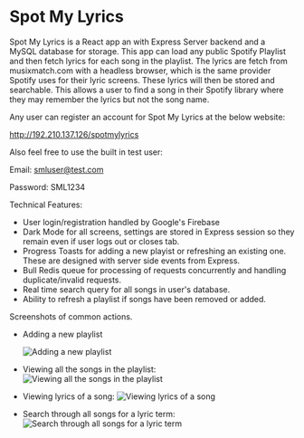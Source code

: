 # Spot My Lyrics

Spot My Lyrics is a React app an with Express Server backend and a MySQL database for storage. 
This app can load any public Spotify Playlist and then fetch lyrics for each song in the playlist. 
The lyrics are fetch from musixmatch.com with a headless browser, which is the same provider Spotify uses for their lyric screens.
These lyrics will then be stored and searchable. 
This allows a user to find a song in their Spotify library where they may remember the lyrics but not the song name.

Any user can register an account for Spot My Lyrics at the below website:

http://192.210.137.126/spotmylyrics

Also feel free to use the built in test user:

Email: smluser@test.com

Password: SML1234

Technical Features:
* User login/registration handled by Google's Firebase
* Dark Mode for all screens, settings are stored in Express session so they remain even if user logs out or closes tab.
* Progress Toasts for adding a new playist or refreshing an existing one. These are designed with server side events from Express.
* Bull Redis queue for processing of requests concurrently and handling duplicate/invalid requests.
* Real time search query for all songs in user's database.
* Ability to refresh a playlist if songs have been removed or added.


Screenshots of common actions.
* Adding a new playlist

  ![Adding a new playlist](https://i.imgur.com/xdExVLb.png)

* Viewing all the songs in the playlist:
 ![Viewing all the songs in the playlist](https://i.imgur.com/qRdBUTN.png)
 
 * Viewing lyrics of a song:
 ![Viewing lyrics of a song](https://i.imgur.com/XkY8u5I.png)
 
 * Search through all songs for a lyric term:
   ![Search through all songs for a lyric term](https://i.imgur.com/iNoa2y9.png)
